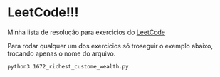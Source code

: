 # LeetCode!!! 

Minha lista de resolução para exercicios do [LeetCode](https://leetcode.com/problemset/all/)

Para rodar qualquer um dos exercicios só troseguir o exemplo abaixo, trocando apenas o nome do arquivo.

`python3 1672_richest_custome_wealth.py` 